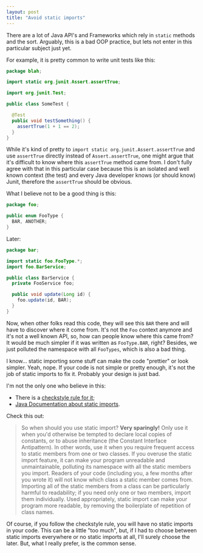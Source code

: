 ```yaml
---
layout: post
title: "Avoid static imports"
---
```


There are a lot of Java API's and Frameworks which rely in `static` methods and
the sort. Arguably, this is a bad OOP practice, but lets not enter in this
particular subject just yet.

For example, it is pretty common to write unit tests like this:

```java
package blah;

import static org.junit.Assert.assertTrue;

import org.junit.Test;

public class SomeTest {

  @Test
  public void testSomething() {
    assertTrue(1 + 1 == 2);
  }
}
```

While it's kind of pretty to `import static org.junit.Assert.assertTrue`
and use `assertTrue` directly instead of `Assert.assertTrue`, one might argue
that it's difficult to know where this `assertTrue` method came from. I
don't fully agree with that in this particular case because this is an isolated
and well known context (the test) and every Java developer knows
(or should know) Junit, therefore the `assertTrue` should be obvious.

What I believe not to be a good thing is this:

```java
package foo;

public enum FooType {
  BAR, ANOTHER;
}
```

Later:

```java
package bar;

import static foo.FooType.*;
import foo.BarService;

public class BarService {
  private FooService foo;

  public void update(Long id) {
    foo.update(id, BAR);
  }
}
```

Now, when other folks read this code, they will see this `BAR` there and will
have to discover where it come from. It's not the `Foo` context anymore and
it's not a well known API, so, how can people know where this came from?
It would be much simpler if it was written as `FooType.BAR`, right?
Besides, we just polluted the namespace with all `FooTypes`, which is also
a bad thing.

I know... static importing some stuff can make the code "prettier" or
look simpler. Yeah, nope. If your code is not simple or pretty enough, it's
not the job of static imports to fix it. Probably your design is just bad.

I'm not the only one who believe in this:

- There is a [checkstyle rule for it][check-rule];
- [Java Documentation about static imports][java-static-import].

Check this out:

> So when should you use static import? **Very sparingly!** Only use it when
> you'd otherwise be tempted to declare local copies of constants, or to abuse
> inheritance (the Constant Interface Antipattern). In other words, use it
> when you require frequent access to static members from one or two classes.
> If you overuse the static import feature, it can make your program unreadable
> and unmaintainable, polluting its namespace with all the static members you
> import. Readers of your code (including you, a few months after you wrote
> it) will not know which class a static member comes from. Importing all
> of the static members from a class can be particularly harmful to
> readability; if you need only one or two members, import them
> individually. Used appropriately, static import can make your program more
> readable, by removing the boilerplate of repetition of class names.

Of course, if you follow the checkstyle rule, you will have no static imports
in your code. This can be a little "too much", but, if I had to choose
between static imports everywhere or no static imports at all, I'll surely
choose the later. But, what I really prefer, is the common sense.

[check-rule]: http://checkstyle.sourceforge.net/config_imports.html#AvoidStaticImport
[java-static-import]: http://docs.oracle.com/javase/1.5.0/docs/guide/language/static-import.html
